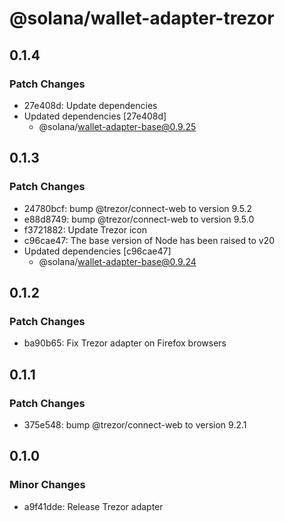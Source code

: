# @solana/wallet-adapter-trezor

## 0.1.4

### Patch Changes

- 27e408d: Update dependencies
- Updated dependencies [27e408d]
    - @solana/wallet-adapter-base@0.9.25

## 0.1.3

### Patch Changes

- 24780bcf: bump @trezor/connect-web to version 9.5.2
- e88d8749: bump @trezor/connect-web to version 9.5.0
- f3721882: Update Trezor icon
- c96cae47: The base version of Node has been raised to v20
- Updated dependencies [c96cae47]
    - @solana/wallet-adapter-base@0.9.24

## 0.1.2

### Patch Changes

- ba90b65: Fix Trezor adapter on Firefox browsers

## 0.1.1

### Patch Changes

- 375e548: bump @trezor/connect-web to version 9.2.1

## 0.1.0

### Minor Changes

- a9f41dde: Release Trezor adapter
